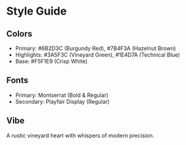# Style Guide

## Colors
- Primary: #6B2D3C (Burgundy Red), #7B4F3A (Hazelnut Brown)
- Highlights: #3A5F3C (Vineyard Green), #1E4D7A (Technical Blue)
- Base: #F5F1E9 (Crisp White)

## Fonts
- Primary: Montserrat (Bold & Regular)
- Secondary: Playfair Display (Regular)

## Vibe
A rustic vineyard heart with whispers of modern precision.
